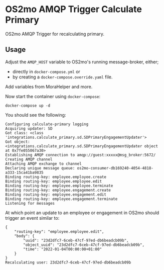 <!--
SPDX-FileCopyrightText: Magenta ApS

SPDX-License-Identifier: MPL-2.0
-->

# OS2mo AMQP Trigger Calculate Primary

OS2mo AMQP Trigger for recalculating primary.

## Usage
Adjust the `AMQP_HOST` variable to OS2mo's running message-broker, either;
* directly in `docker-compose.yml` or
* by creating a `docker-compose.override.yaml` file.

Add variables from MoraHelper and more.

Now start the container using `docker-compose`:
```
docker-compose up -d
```

You should see the following:
```
Configuring calculate-primary logging
Acquiring updater: SD
Got class: <class 'integrations.calculate_primary.sd.SDPrimaryEngagementUpdater'>
Got object: <integrations.calculate_primary.sd.SDPrimaryEngagementUpdater object at 0x7fe055067a30>
Establishing AMQP connection to amqp://guest:xxxxx@msg_broker:5672/
Creating AMQP channel
Attaching AMQP exchange to channel
Declaring unique message queue: os2mo-consumer-db169240-4054-4818-a333-15ca41ba9835
Binding routing-key: employee.employee.create
Binding routing-key: employee.employee.edit
Binding routing-key: employee.employee.terminate
Binding routing-key: employee.engagement.create
Binding routing-key: employee.engagement.edit
Binding routing-key: employee.engagement.terminate
Listening for messages
```

At which point an update to an employee or engagement in OS2mo should trigger an event similar to:
```
{
    "routing-key": "employee.employee.edit",
    "body": {
        "uuid": "23d2dfc7-6ceb-47cf-97ed-db6beadcb09b",
        "object_uuid": "23d2dfc7-6ceb-47cf-97ed-db6beadcb09b",
        "time": "2022-01-04T00:00:00+01:00"
    }
}
Recalculating user: 23d2dfc7-6ceb-47cf-97ed-db6beadcb09b
```
